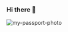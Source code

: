 ### Hi there 👋
![my-passport-photo](https://github.com/Ashutosh-Singh-10/Ashutosh-Singh-10/assets/83817283/7c9b5c3d-a69b-401e-a1a5-2fd1d3221884)

<!--
**Ashutosh-Singh-10/Ashutosh-Singh-10** is a ✨ _special_ ✨ repository because its `README.md` (this file) appears on your GitHub profile.

Here are some ideas to get you started:

- 🔭 I’m currently working on ...
- 🌱 I’m currently learning ...
- 👯 I’m looking to collaborate on ...
- 🤔 I’m looking for help with ...
- 💬 Ask me about ...
- 📫 How to reach me: ...
- 😄 Pronouns: ...
- ⚡ Fun fact: ...
-->
